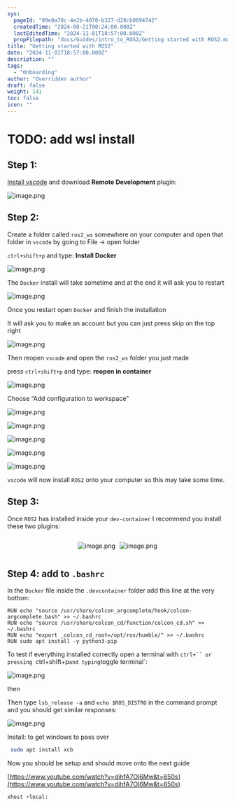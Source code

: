 ```yaml
---
sys:
  pageId: "89e0a78c-4e2b-4070-b327-d28cb0694742"
  createdTime: "2024-08-21T00:24:00.000Z"
  lastEditedTime: "2024-11-01T18:57:00.000Z"
  propFilepath: "docs/Guides/intro_to_ROS2/Getting started with ROS2.md"
title: "Getting started with ROS2"
date: "2024-11-01T18:57:00.000Z"
description: ""
tags:
  - "Onboarding"
author: "Overridden author"
draft: false
weight: 141
toc: false
icon: ""
---
```


# TODO: add wsl install

## Step 1:

[Install vscode](https://code.visualstudio.com/download) and download **Remote Development** plugin:

![image.png](https://prod-files-secure.s3.us-west-2.amazonaws.com/d518164a-d88e-44d1-a4ee-3adb3bd8bce0/efb52993-1881-4a40-b95e-6f020334f022/image.png?X-Amz-Algorithm=AWS4-HMAC-SHA256&X-Amz-Content-Sha256=UNSIGNED-PAYLOAD&X-Amz-Credential=ASIAZI2LB466YE3AHRUH%2F20250503%2Fus-west-2%2Fs3%2Faws4_request&X-Amz-Date=20250503T032857Z&X-Amz-Expires=3600&X-Amz-Security-Token=IQoJb3JpZ2luX2VjEEsaCXVzLXdlc3QtMiJHMEUCIQDfLU8agXKVtT39gRyXtFLrV9tXEvuqJmLi0oLyc%2FOD%2BgIgQhGHdiVeS7Lm58kzj2rHTz%2FUeb4dTzM8Hhcb3fF4d3UqiAQI5P%2F%2F%2F%2F%2F%2F%2F%2F%2F%2FARAAGgw2Mzc0MjMxODM4MDUiDKl4OlChp%2BGnjkpWUCrcAwdDj%2BiFeoGevNpueoeaoV3O338UJa8zHxx5VXryi6QnO9RZBNJXqlT2CDtqkT7PobtdE2M56X1tCn1jOQWwZAXFHGlInyLpxK93kllq15%2BhZmJwaFQsW2pBo8KdBMdGqEJRwviIfztxj0TRNyUGCGXUJnlG6mqTg3vEpY%2BkJZ2MZf3M03Y6CHz3u1J%2FXhwaCLE4d4nqkOgLl75UJmtAsrajE5FctCysEaRxgVC23CAs5ls8A6myQ1BjJFwUK5H0bv0fwPwefM6YSK8mnFYiOWOIab7nMBuG1NvY1BiM81PylG9Y4oMw%2FaTcaM%2BQf4odLM3djToc%2BE6IGJvn%2Bckqlkoj8%2BC6OgaELyuiygkELpLMAr2%2B%2B974I9b6NDy5QwVdeyE0FiTyE%2Fmq%2F7ZvCBANb9B%2FvpnKr7dorJ3kTpRAKlDeiUcH8SrFkGX87%2BILHwn37AlJpagLxmyzhnd51js4yZic%2FVbpbZ9Ctb3nJkpIkqoOa1Sqsp0y8%2BcUpkYzJMsQbzHlvD4aOnHLzjeBvoWrfmk%2FlDlP15HCTo7pZxhV3iWjgu%2BZUnFvjnJUNJHEtMd71oD19%2Ftqmg9oPULKjgE%2BV4VrBexsmK50fAZ%2FWCWIirkARqPQYfYPBz5yI8qdMP6G1sAGOqUB%2FNEoFENYfH1YiPvnpn3wvBQnD4Q2XVHqVGO76CyOSy%2BS76hS9zBAp5RSwy2upwWxh8mEhNizjpynSg3juCH2JGqEYQ0MmKOWg3%2FT46yJgJ%2BzIvoitzkYI0CJpnpYyFnvxyxhmP5MIZfKhO9fKvM4Y%2BthEaDXH3CLSU%2B2QyZ0JAIaWTMl1GYXP%2BA0Bza5GpoWDryEKnqtDxt2gHgHrtPpOt%2Bos6Ob&X-Amz-Signature=2a4c64faf17e4bab7920435c2b3e89941cddbf5c7bf7e72e70b2a249097cff68&X-Amz-SignedHeaders=host&x-id=GetObject)

## Step 2:

Create a folder called `ros2_ws` somewhere on your computer and open that folder in `vscode` by going to File → open folder 

`ctrl+shift+p` and type: **Install Docker**

![image.png](https://prod-files-secure.s3.us-west-2.amazonaws.com/d518164a-d88e-44d1-a4ee-3adb3bd8bce0/2269dc0e-1cd5-47ff-bceb-c04ad9b2eab0/image.png?X-Amz-Algorithm=AWS4-HMAC-SHA256&X-Amz-Content-Sha256=UNSIGNED-PAYLOAD&X-Amz-Credential=ASIAZI2LB466YE3AHRUH%2F20250503%2Fus-west-2%2Fs3%2Faws4_request&X-Amz-Date=20250503T032857Z&X-Amz-Expires=3600&X-Amz-Security-Token=IQoJb3JpZ2luX2VjEEsaCXVzLXdlc3QtMiJHMEUCIQDfLU8agXKVtT39gRyXtFLrV9tXEvuqJmLi0oLyc%2FOD%2BgIgQhGHdiVeS7Lm58kzj2rHTz%2FUeb4dTzM8Hhcb3fF4d3UqiAQI5P%2F%2F%2F%2F%2F%2F%2F%2F%2F%2FARAAGgw2Mzc0MjMxODM4MDUiDKl4OlChp%2BGnjkpWUCrcAwdDj%2BiFeoGevNpueoeaoV3O338UJa8zHxx5VXryi6QnO9RZBNJXqlT2CDtqkT7PobtdE2M56X1tCn1jOQWwZAXFHGlInyLpxK93kllq15%2BhZmJwaFQsW2pBo8KdBMdGqEJRwviIfztxj0TRNyUGCGXUJnlG6mqTg3vEpY%2BkJZ2MZf3M03Y6CHz3u1J%2FXhwaCLE4d4nqkOgLl75UJmtAsrajE5FctCysEaRxgVC23CAs5ls8A6myQ1BjJFwUK5H0bv0fwPwefM6YSK8mnFYiOWOIab7nMBuG1NvY1BiM81PylG9Y4oMw%2FaTcaM%2BQf4odLM3djToc%2BE6IGJvn%2Bckqlkoj8%2BC6OgaELyuiygkELpLMAr2%2B%2B974I9b6NDy5QwVdeyE0FiTyE%2Fmq%2F7ZvCBANb9B%2FvpnKr7dorJ3kTpRAKlDeiUcH8SrFkGX87%2BILHwn37AlJpagLxmyzhnd51js4yZic%2FVbpbZ9Ctb3nJkpIkqoOa1Sqsp0y8%2BcUpkYzJMsQbzHlvD4aOnHLzjeBvoWrfmk%2FlDlP15HCTo7pZxhV3iWjgu%2BZUnFvjnJUNJHEtMd71oD19%2Ftqmg9oPULKjgE%2BV4VrBexsmK50fAZ%2FWCWIirkARqPQYfYPBz5yI8qdMP6G1sAGOqUB%2FNEoFENYfH1YiPvnpn3wvBQnD4Q2XVHqVGO76CyOSy%2BS76hS9zBAp5RSwy2upwWxh8mEhNizjpynSg3juCH2JGqEYQ0MmKOWg3%2FT46yJgJ%2BzIvoitzkYI0CJpnpYyFnvxyxhmP5MIZfKhO9fKvM4Y%2BthEaDXH3CLSU%2B2QyZ0JAIaWTMl1GYXP%2BA0Bza5GpoWDryEKnqtDxt2gHgHrtPpOt%2Bos6Ob&X-Amz-Signature=5c5210062265c657ffcea4857ea33709fc3398737bbe1492d5f70447f8ad110f&X-Amz-SignedHeaders=host&x-id=GetObject)

The `Docker` install will take sometime and at the end it will ask you to restart

![image.png](https://prod-files-secure.s3.us-west-2.amazonaws.com/d518164a-d88e-44d1-a4ee-3adb3bd8bce0/ed233f78-be33-4b1f-b89c-9c346c0e961e/image.png?X-Amz-Algorithm=AWS4-HMAC-SHA256&X-Amz-Content-Sha256=UNSIGNED-PAYLOAD&X-Amz-Credential=ASIAZI2LB466YE3AHRUH%2F20250503%2Fus-west-2%2Fs3%2Faws4_request&X-Amz-Date=20250503T032857Z&X-Amz-Expires=3600&X-Amz-Security-Token=IQoJb3JpZ2luX2VjEEsaCXVzLXdlc3QtMiJHMEUCIQDfLU8agXKVtT39gRyXtFLrV9tXEvuqJmLi0oLyc%2FOD%2BgIgQhGHdiVeS7Lm58kzj2rHTz%2FUeb4dTzM8Hhcb3fF4d3UqiAQI5P%2F%2F%2F%2F%2F%2F%2F%2F%2F%2FARAAGgw2Mzc0MjMxODM4MDUiDKl4OlChp%2BGnjkpWUCrcAwdDj%2BiFeoGevNpueoeaoV3O338UJa8zHxx5VXryi6QnO9RZBNJXqlT2CDtqkT7PobtdE2M56X1tCn1jOQWwZAXFHGlInyLpxK93kllq15%2BhZmJwaFQsW2pBo8KdBMdGqEJRwviIfztxj0TRNyUGCGXUJnlG6mqTg3vEpY%2BkJZ2MZf3M03Y6CHz3u1J%2FXhwaCLE4d4nqkOgLl75UJmtAsrajE5FctCysEaRxgVC23CAs5ls8A6myQ1BjJFwUK5H0bv0fwPwefM6YSK8mnFYiOWOIab7nMBuG1NvY1BiM81PylG9Y4oMw%2FaTcaM%2BQf4odLM3djToc%2BE6IGJvn%2Bckqlkoj8%2BC6OgaELyuiygkELpLMAr2%2B%2B974I9b6NDy5QwVdeyE0FiTyE%2Fmq%2F7ZvCBANb9B%2FvpnKr7dorJ3kTpRAKlDeiUcH8SrFkGX87%2BILHwn37AlJpagLxmyzhnd51js4yZic%2FVbpbZ9Ctb3nJkpIkqoOa1Sqsp0y8%2BcUpkYzJMsQbzHlvD4aOnHLzjeBvoWrfmk%2FlDlP15HCTo7pZxhV3iWjgu%2BZUnFvjnJUNJHEtMd71oD19%2Ftqmg9oPULKjgE%2BV4VrBexsmK50fAZ%2FWCWIirkARqPQYfYPBz5yI8qdMP6G1sAGOqUB%2FNEoFENYfH1YiPvnpn3wvBQnD4Q2XVHqVGO76CyOSy%2BS76hS9zBAp5RSwy2upwWxh8mEhNizjpynSg3juCH2JGqEYQ0MmKOWg3%2FT46yJgJ%2BzIvoitzkYI0CJpnpYyFnvxyxhmP5MIZfKhO9fKvM4Y%2BthEaDXH3CLSU%2B2QyZ0JAIaWTMl1GYXP%2BA0Bza5GpoWDryEKnqtDxt2gHgHrtPpOt%2Bos6Ob&X-Amz-Signature=6973f0001d2a9069142c7157f886aad385684e4cf3ec0aff7d3fa56b0bf6e34d&X-Amz-SignedHeaders=host&x-id=GetObject)

Once you restart open `Docker` and finish the installation

It will ask you to make an account but you can just press skip on the top right

![image.png](https://prod-files-secure.s3.us-west-2.amazonaws.com/d518164a-d88e-44d1-a4ee-3adb3bd8bce0/21010ad9-1659-4fd9-9f59-9932a09b2a3d/image.png?X-Amz-Algorithm=AWS4-HMAC-SHA256&X-Amz-Content-Sha256=UNSIGNED-PAYLOAD&X-Amz-Credential=ASIAZI2LB466YE3AHRUH%2F20250503%2Fus-west-2%2Fs3%2Faws4_request&X-Amz-Date=20250503T032857Z&X-Amz-Expires=3600&X-Amz-Security-Token=IQoJb3JpZ2luX2VjEEsaCXVzLXdlc3QtMiJHMEUCIQDfLU8agXKVtT39gRyXtFLrV9tXEvuqJmLi0oLyc%2FOD%2BgIgQhGHdiVeS7Lm58kzj2rHTz%2FUeb4dTzM8Hhcb3fF4d3UqiAQI5P%2F%2F%2F%2F%2F%2F%2F%2F%2F%2FARAAGgw2Mzc0MjMxODM4MDUiDKl4OlChp%2BGnjkpWUCrcAwdDj%2BiFeoGevNpueoeaoV3O338UJa8zHxx5VXryi6QnO9RZBNJXqlT2CDtqkT7PobtdE2M56X1tCn1jOQWwZAXFHGlInyLpxK93kllq15%2BhZmJwaFQsW2pBo8KdBMdGqEJRwviIfztxj0TRNyUGCGXUJnlG6mqTg3vEpY%2BkJZ2MZf3M03Y6CHz3u1J%2FXhwaCLE4d4nqkOgLl75UJmtAsrajE5FctCysEaRxgVC23CAs5ls8A6myQ1BjJFwUK5H0bv0fwPwefM6YSK8mnFYiOWOIab7nMBuG1NvY1BiM81PylG9Y4oMw%2FaTcaM%2BQf4odLM3djToc%2BE6IGJvn%2Bckqlkoj8%2BC6OgaELyuiygkELpLMAr2%2B%2B974I9b6NDy5QwVdeyE0FiTyE%2Fmq%2F7ZvCBANb9B%2FvpnKr7dorJ3kTpRAKlDeiUcH8SrFkGX87%2BILHwn37AlJpagLxmyzhnd51js4yZic%2FVbpbZ9Ctb3nJkpIkqoOa1Sqsp0y8%2BcUpkYzJMsQbzHlvD4aOnHLzjeBvoWrfmk%2FlDlP15HCTo7pZxhV3iWjgu%2BZUnFvjnJUNJHEtMd71oD19%2Ftqmg9oPULKjgE%2BV4VrBexsmK50fAZ%2FWCWIirkARqPQYfYPBz5yI8qdMP6G1sAGOqUB%2FNEoFENYfH1YiPvnpn3wvBQnD4Q2XVHqVGO76CyOSy%2BS76hS9zBAp5RSwy2upwWxh8mEhNizjpynSg3juCH2JGqEYQ0MmKOWg3%2FT46yJgJ%2BzIvoitzkYI0CJpnpYyFnvxyxhmP5MIZfKhO9fKvM4Y%2BthEaDXH3CLSU%2B2QyZ0JAIaWTMl1GYXP%2BA0Bza5GpoWDryEKnqtDxt2gHgHrtPpOt%2Bos6Ob&X-Amz-Signature=d9c7fb91925fe445bbedcc21337073d64cec395abdf16014a2ab1ceb4e7669cb&X-Amz-SignedHeaders=host&x-id=GetObject)

Then reopen `vscode` and open the `ros2_ws` folder you just made

press `ctrl+shift+p` and type: **reopen in container**

![image.png](https://prod-files-secure.s3.us-west-2.amazonaws.com/d518164a-d88e-44d1-a4ee-3adb3bd8bce0/4e93b8c2-41ad-488c-8095-c74205196118/image.png?X-Amz-Algorithm=AWS4-HMAC-SHA256&X-Amz-Content-Sha256=UNSIGNED-PAYLOAD&X-Amz-Credential=ASIAZI2LB466YE3AHRUH%2F20250503%2Fus-west-2%2Fs3%2Faws4_request&X-Amz-Date=20250503T032857Z&X-Amz-Expires=3600&X-Amz-Security-Token=IQoJb3JpZ2luX2VjEEsaCXVzLXdlc3QtMiJHMEUCIQDfLU8agXKVtT39gRyXtFLrV9tXEvuqJmLi0oLyc%2FOD%2BgIgQhGHdiVeS7Lm58kzj2rHTz%2FUeb4dTzM8Hhcb3fF4d3UqiAQI5P%2F%2F%2F%2F%2F%2F%2F%2F%2F%2FARAAGgw2Mzc0MjMxODM4MDUiDKl4OlChp%2BGnjkpWUCrcAwdDj%2BiFeoGevNpueoeaoV3O338UJa8zHxx5VXryi6QnO9RZBNJXqlT2CDtqkT7PobtdE2M56X1tCn1jOQWwZAXFHGlInyLpxK93kllq15%2BhZmJwaFQsW2pBo8KdBMdGqEJRwviIfztxj0TRNyUGCGXUJnlG6mqTg3vEpY%2BkJZ2MZf3M03Y6CHz3u1J%2FXhwaCLE4d4nqkOgLl75UJmtAsrajE5FctCysEaRxgVC23CAs5ls8A6myQ1BjJFwUK5H0bv0fwPwefM6YSK8mnFYiOWOIab7nMBuG1NvY1BiM81PylG9Y4oMw%2FaTcaM%2BQf4odLM3djToc%2BE6IGJvn%2Bckqlkoj8%2BC6OgaELyuiygkELpLMAr2%2B%2B974I9b6NDy5QwVdeyE0FiTyE%2Fmq%2F7ZvCBANb9B%2FvpnKr7dorJ3kTpRAKlDeiUcH8SrFkGX87%2BILHwn37AlJpagLxmyzhnd51js4yZic%2FVbpbZ9Ctb3nJkpIkqoOa1Sqsp0y8%2BcUpkYzJMsQbzHlvD4aOnHLzjeBvoWrfmk%2FlDlP15HCTo7pZxhV3iWjgu%2BZUnFvjnJUNJHEtMd71oD19%2Ftqmg9oPULKjgE%2BV4VrBexsmK50fAZ%2FWCWIirkARqPQYfYPBz5yI8qdMP6G1sAGOqUB%2FNEoFENYfH1YiPvnpn3wvBQnD4Q2XVHqVGO76CyOSy%2BS76hS9zBAp5RSwy2upwWxh8mEhNizjpynSg3juCH2JGqEYQ0MmKOWg3%2FT46yJgJ%2BzIvoitzkYI0CJpnpYyFnvxyxhmP5MIZfKhO9fKvM4Y%2BthEaDXH3CLSU%2B2QyZ0JAIaWTMl1GYXP%2BA0Bza5GpoWDryEKnqtDxt2gHgHrtPpOt%2Bos6Ob&X-Amz-Signature=418580f2fc950cbbc50b13a709f34b4120758d077e11c19952b8f1e7dff7117a&X-Amz-SignedHeaders=host&x-id=GetObject)

Choose “Add configuration to workspace”

![image.png](https://prod-files-secure.s3.us-west-2.amazonaws.com/d518164a-d88e-44d1-a4ee-3adb3bd8bce0/9560b282-5060-4989-ba37-97e7b2c22476/image.png?X-Amz-Algorithm=AWS4-HMAC-SHA256&X-Amz-Content-Sha256=UNSIGNED-PAYLOAD&X-Amz-Credential=ASIAZI2LB466YE3AHRUH%2F20250503%2Fus-west-2%2Fs3%2Faws4_request&X-Amz-Date=20250503T032857Z&X-Amz-Expires=3600&X-Amz-Security-Token=IQoJb3JpZ2luX2VjEEsaCXVzLXdlc3QtMiJHMEUCIQDfLU8agXKVtT39gRyXtFLrV9tXEvuqJmLi0oLyc%2FOD%2BgIgQhGHdiVeS7Lm58kzj2rHTz%2FUeb4dTzM8Hhcb3fF4d3UqiAQI5P%2F%2F%2F%2F%2F%2F%2F%2F%2F%2FARAAGgw2Mzc0MjMxODM4MDUiDKl4OlChp%2BGnjkpWUCrcAwdDj%2BiFeoGevNpueoeaoV3O338UJa8zHxx5VXryi6QnO9RZBNJXqlT2CDtqkT7PobtdE2M56X1tCn1jOQWwZAXFHGlInyLpxK93kllq15%2BhZmJwaFQsW2pBo8KdBMdGqEJRwviIfztxj0TRNyUGCGXUJnlG6mqTg3vEpY%2BkJZ2MZf3M03Y6CHz3u1J%2FXhwaCLE4d4nqkOgLl75UJmtAsrajE5FctCysEaRxgVC23CAs5ls8A6myQ1BjJFwUK5H0bv0fwPwefM6YSK8mnFYiOWOIab7nMBuG1NvY1BiM81PylG9Y4oMw%2FaTcaM%2BQf4odLM3djToc%2BE6IGJvn%2Bckqlkoj8%2BC6OgaELyuiygkELpLMAr2%2B%2B974I9b6NDy5QwVdeyE0FiTyE%2Fmq%2F7ZvCBANb9B%2FvpnKr7dorJ3kTpRAKlDeiUcH8SrFkGX87%2BILHwn37AlJpagLxmyzhnd51js4yZic%2FVbpbZ9Ctb3nJkpIkqoOa1Sqsp0y8%2BcUpkYzJMsQbzHlvD4aOnHLzjeBvoWrfmk%2FlDlP15HCTo7pZxhV3iWjgu%2BZUnFvjnJUNJHEtMd71oD19%2Ftqmg9oPULKjgE%2BV4VrBexsmK50fAZ%2FWCWIirkARqPQYfYPBz5yI8qdMP6G1sAGOqUB%2FNEoFENYfH1YiPvnpn3wvBQnD4Q2XVHqVGO76CyOSy%2BS76hS9zBAp5RSwy2upwWxh8mEhNizjpynSg3juCH2JGqEYQ0MmKOWg3%2FT46yJgJ%2BzIvoitzkYI0CJpnpYyFnvxyxhmP5MIZfKhO9fKvM4Y%2BthEaDXH3CLSU%2B2QyZ0JAIaWTMl1GYXP%2BA0Bza5GpoWDryEKnqtDxt2gHgHrtPpOt%2Bos6Ob&X-Amz-Signature=411327d54b1a68133894a3767bec5bef37324ffa3585fcf436919a37a6d861d3&X-Amz-SignedHeaders=host&x-id=GetObject)

![image.png](https://prod-files-secure.s3.us-west-2.amazonaws.com/d518164a-d88e-44d1-a4ee-3adb3bd8bce0/2ee63f81-886b-48e8-a553-dc6e5eac99e4/image.png?X-Amz-Algorithm=AWS4-HMAC-SHA256&X-Amz-Content-Sha256=UNSIGNED-PAYLOAD&X-Amz-Credential=ASIAZI2LB466YE3AHRUH%2F20250503%2Fus-west-2%2Fs3%2Faws4_request&X-Amz-Date=20250503T032857Z&X-Amz-Expires=3600&X-Amz-Security-Token=IQoJb3JpZ2luX2VjEEsaCXVzLXdlc3QtMiJHMEUCIQDfLU8agXKVtT39gRyXtFLrV9tXEvuqJmLi0oLyc%2FOD%2BgIgQhGHdiVeS7Lm58kzj2rHTz%2FUeb4dTzM8Hhcb3fF4d3UqiAQI5P%2F%2F%2F%2F%2F%2F%2F%2F%2F%2FARAAGgw2Mzc0MjMxODM4MDUiDKl4OlChp%2BGnjkpWUCrcAwdDj%2BiFeoGevNpueoeaoV3O338UJa8zHxx5VXryi6QnO9RZBNJXqlT2CDtqkT7PobtdE2M56X1tCn1jOQWwZAXFHGlInyLpxK93kllq15%2BhZmJwaFQsW2pBo8KdBMdGqEJRwviIfztxj0TRNyUGCGXUJnlG6mqTg3vEpY%2BkJZ2MZf3M03Y6CHz3u1J%2FXhwaCLE4d4nqkOgLl75UJmtAsrajE5FctCysEaRxgVC23CAs5ls8A6myQ1BjJFwUK5H0bv0fwPwefM6YSK8mnFYiOWOIab7nMBuG1NvY1BiM81PylG9Y4oMw%2FaTcaM%2BQf4odLM3djToc%2BE6IGJvn%2Bckqlkoj8%2BC6OgaELyuiygkELpLMAr2%2B%2B974I9b6NDy5QwVdeyE0FiTyE%2Fmq%2F7ZvCBANb9B%2FvpnKr7dorJ3kTpRAKlDeiUcH8SrFkGX87%2BILHwn37AlJpagLxmyzhnd51js4yZic%2FVbpbZ9Ctb3nJkpIkqoOa1Sqsp0y8%2BcUpkYzJMsQbzHlvD4aOnHLzjeBvoWrfmk%2FlDlP15HCTo7pZxhV3iWjgu%2BZUnFvjnJUNJHEtMd71oD19%2Ftqmg9oPULKjgE%2BV4VrBexsmK50fAZ%2FWCWIirkARqPQYfYPBz5yI8qdMP6G1sAGOqUB%2FNEoFENYfH1YiPvnpn3wvBQnD4Q2XVHqVGO76CyOSy%2BS76hS9zBAp5RSwy2upwWxh8mEhNizjpynSg3juCH2JGqEYQ0MmKOWg3%2FT46yJgJ%2BzIvoitzkYI0CJpnpYyFnvxyxhmP5MIZfKhO9fKvM4Y%2BthEaDXH3CLSU%2B2QyZ0JAIaWTMl1GYXP%2BA0Bza5GpoWDryEKnqtDxt2gHgHrtPpOt%2Bos6Ob&X-Amz-Signature=25d732caececc234d80ea3aa2ea119c6d59878deb7020c0e66c0d00014820eea&X-Amz-SignedHeaders=host&x-id=GetObject)

![image.png](https://prod-files-secure.s3.us-west-2.amazonaws.com/d518164a-d88e-44d1-a4ee-3adb3bd8bce0/ae1580b2-b048-407e-aed9-b584224a7a04/image.png?X-Amz-Algorithm=AWS4-HMAC-SHA256&X-Amz-Content-Sha256=UNSIGNED-PAYLOAD&X-Amz-Credential=ASIAZI2LB466YE3AHRUH%2F20250503%2Fus-west-2%2Fs3%2Faws4_request&X-Amz-Date=20250503T032857Z&X-Amz-Expires=3600&X-Amz-Security-Token=IQoJb3JpZ2luX2VjEEsaCXVzLXdlc3QtMiJHMEUCIQDfLU8agXKVtT39gRyXtFLrV9tXEvuqJmLi0oLyc%2FOD%2BgIgQhGHdiVeS7Lm58kzj2rHTz%2FUeb4dTzM8Hhcb3fF4d3UqiAQI5P%2F%2F%2F%2F%2F%2F%2F%2F%2F%2FARAAGgw2Mzc0MjMxODM4MDUiDKl4OlChp%2BGnjkpWUCrcAwdDj%2BiFeoGevNpueoeaoV3O338UJa8zHxx5VXryi6QnO9RZBNJXqlT2CDtqkT7PobtdE2M56X1tCn1jOQWwZAXFHGlInyLpxK93kllq15%2BhZmJwaFQsW2pBo8KdBMdGqEJRwviIfztxj0TRNyUGCGXUJnlG6mqTg3vEpY%2BkJZ2MZf3M03Y6CHz3u1J%2FXhwaCLE4d4nqkOgLl75UJmtAsrajE5FctCysEaRxgVC23CAs5ls8A6myQ1BjJFwUK5H0bv0fwPwefM6YSK8mnFYiOWOIab7nMBuG1NvY1BiM81PylG9Y4oMw%2FaTcaM%2BQf4odLM3djToc%2BE6IGJvn%2Bckqlkoj8%2BC6OgaELyuiygkELpLMAr2%2B%2B974I9b6NDy5QwVdeyE0FiTyE%2Fmq%2F7ZvCBANb9B%2FvpnKr7dorJ3kTpRAKlDeiUcH8SrFkGX87%2BILHwn37AlJpagLxmyzhnd51js4yZic%2FVbpbZ9Ctb3nJkpIkqoOa1Sqsp0y8%2BcUpkYzJMsQbzHlvD4aOnHLzjeBvoWrfmk%2FlDlP15HCTo7pZxhV3iWjgu%2BZUnFvjnJUNJHEtMd71oD19%2Ftqmg9oPULKjgE%2BV4VrBexsmK50fAZ%2FWCWIirkARqPQYfYPBz5yI8qdMP6G1sAGOqUB%2FNEoFENYfH1YiPvnpn3wvBQnD4Q2XVHqVGO76CyOSy%2BS76hS9zBAp5RSwy2upwWxh8mEhNizjpynSg3juCH2JGqEYQ0MmKOWg3%2FT46yJgJ%2BzIvoitzkYI0CJpnpYyFnvxyxhmP5MIZfKhO9fKvM4Y%2BthEaDXH3CLSU%2B2QyZ0JAIaWTMl1GYXP%2BA0Bza5GpoWDryEKnqtDxt2gHgHrtPpOt%2Bos6Ob&X-Amz-Signature=6aae27d60bcfae092c415b6c8a79eeacf3d676ad2f777b2bb345f535cf678fff&X-Amz-SignedHeaders=host&x-id=GetObject)

![image.png](https://prod-files-secure.s3.us-west-2.amazonaws.com/d518164a-d88e-44d1-a4ee-3adb3bd8bce0/53255b28-f75e-430f-b9e3-c0ac8577e42b/image.png?X-Amz-Algorithm=AWS4-HMAC-SHA256&X-Amz-Content-Sha256=UNSIGNED-PAYLOAD&X-Amz-Credential=ASIAZI2LB466YE3AHRUH%2F20250503%2Fus-west-2%2Fs3%2Faws4_request&X-Amz-Date=20250503T032857Z&X-Amz-Expires=3600&X-Amz-Security-Token=IQoJb3JpZ2luX2VjEEsaCXVzLXdlc3QtMiJHMEUCIQDfLU8agXKVtT39gRyXtFLrV9tXEvuqJmLi0oLyc%2FOD%2BgIgQhGHdiVeS7Lm58kzj2rHTz%2FUeb4dTzM8Hhcb3fF4d3UqiAQI5P%2F%2F%2F%2F%2F%2F%2F%2F%2F%2FARAAGgw2Mzc0MjMxODM4MDUiDKl4OlChp%2BGnjkpWUCrcAwdDj%2BiFeoGevNpueoeaoV3O338UJa8zHxx5VXryi6QnO9RZBNJXqlT2CDtqkT7PobtdE2M56X1tCn1jOQWwZAXFHGlInyLpxK93kllq15%2BhZmJwaFQsW2pBo8KdBMdGqEJRwviIfztxj0TRNyUGCGXUJnlG6mqTg3vEpY%2BkJZ2MZf3M03Y6CHz3u1J%2FXhwaCLE4d4nqkOgLl75UJmtAsrajE5FctCysEaRxgVC23CAs5ls8A6myQ1BjJFwUK5H0bv0fwPwefM6YSK8mnFYiOWOIab7nMBuG1NvY1BiM81PylG9Y4oMw%2FaTcaM%2BQf4odLM3djToc%2BE6IGJvn%2Bckqlkoj8%2BC6OgaELyuiygkELpLMAr2%2B%2B974I9b6NDy5QwVdeyE0FiTyE%2Fmq%2F7ZvCBANb9B%2FvpnKr7dorJ3kTpRAKlDeiUcH8SrFkGX87%2BILHwn37AlJpagLxmyzhnd51js4yZic%2FVbpbZ9Ctb3nJkpIkqoOa1Sqsp0y8%2BcUpkYzJMsQbzHlvD4aOnHLzjeBvoWrfmk%2FlDlP15HCTo7pZxhV3iWjgu%2BZUnFvjnJUNJHEtMd71oD19%2Ftqmg9oPULKjgE%2BV4VrBexsmK50fAZ%2FWCWIirkARqPQYfYPBz5yI8qdMP6G1sAGOqUB%2FNEoFENYfH1YiPvnpn3wvBQnD4Q2XVHqVGO76CyOSy%2BS76hS9zBAp5RSwy2upwWxh8mEhNizjpynSg3juCH2JGqEYQ0MmKOWg3%2FT46yJgJ%2BzIvoitzkYI0CJpnpYyFnvxyxhmP5MIZfKhO9fKvM4Y%2BthEaDXH3CLSU%2B2QyZ0JAIaWTMl1GYXP%2BA0Bza5GpoWDryEKnqtDxt2gHgHrtPpOt%2Bos6Ob&X-Amz-Signature=4f720089d9e7c2929843d948bdf91a7b8b37e99ca0e405548658f15e435ae69c&X-Amz-SignedHeaders=host&x-id=GetObject)

![image.png](https://prod-files-secure.s3.us-west-2.amazonaws.com/d518164a-d88e-44d1-a4ee-3adb3bd8bce0/7c562767-5af9-4ffb-97d1-327bcdf4ee00/image.png?X-Amz-Algorithm=AWS4-HMAC-SHA256&X-Amz-Content-Sha256=UNSIGNED-PAYLOAD&X-Amz-Credential=ASIAZI2LB466YE3AHRUH%2F20250503%2Fus-west-2%2Fs3%2Faws4_request&X-Amz-Date=20250503T032857Z&X-Amz-Expires=3600&X-Amz-Security-Token=IQoJb3JpZ2luX2VjEEsaCXVzLXdlc3QtMiJHMEUCIQDfLU8agXKVtT39gRyXtFLrV9tXEvuqJmLi0oLyc%2FOD%2BgIgQhGHdiVeS7Lm58kzj2rHTz%2FUeb4dTzM8Hhcb3fF4d3UqiAQI5P%2F%2F%2F%2F%2F%2F%2F%2F%2F%2FARAAGgw2Mzc0MjMxODM4MDUiDKl4OlChp%2BGnjkpWUCrcAwdDj%2BiFeoGevNpueoeaoV3O338UJa8zHxx5VXryi6QnO9RZBNJXqlT2CDtqkT7PobtdE2M56X1tCn1jOQWwZAXFHGlInyLpxK93kllq15%2BhZmJwaFQsW2pBo8KdBMdGqEJRwviIfztxj0TRNyUGCGXUJnlG6mqTg3vEpY%2BkJZ2MZf3M03Y6CHz3u1J%2FXhwaCLE4d4nqkOgLl75UJmtAsrajE5FctCysEaRxgVC23CAs5ls8A6myQ1BjJFwUK5H0bv0fwPwefM6YSK8mnFYiOWOIab7nMBuG1NvY1BiM81PylG9Y4oMw%2FaTcaM%2BQf4odLM3djToc%2BE6IGJvn%2Bckqlkoj8%2BC6OgaELyuiygkELpLMAr2%2B%2B974I9b6NDy5QwVdeyE0FiTyE%2Fmq%2F7ZvCBANb9B%2FvpnKr7dorJ3kTpRAKlDeiUcH8SrFkGX87%2BILHwn37AlJpagLxmyzhnd51js4yZic%2FVbpbZ9Ctb3nJkpIkqoOa1Sqsp0y8%2BcUpkYzJMsQbzHlvD4aOnHLzjeBvoWrfmk%2FlDlP15HCTo7pZxhV3iWjgu%2BZUnFvjnJUNJHEtMd71oD19%2Ftqmg9oPULKjgE%2BV4VrBexsmK50fAZ%2FWCWIirkARqPQYfYPBz5yI8qdMP6G1sAGOqUB%2FNEoFENYfH1YiPvnpn3wvBQnD4Q2XVHqVGO76CyOSy%2BS76hS9zBAp5RSwy2upwWxh8mEhNizjpynSg3juCH2JGqEYQ0MmKOWg3%2FT46yJgJ%2BzIvoitzkYI0CJpnpYyFnvxyxhmP5MIZfKhO9fKvM4Y%2BthEaDXH3CLSU%2B2QyZ0JAIaWTMl1GYXP%2BA0Bza5GpoWDryEKnqtDxt2gHgHrtPpOt%2Bos6Ob&X-Amz-Signature=7fd2adc60ef4ff25884da2126bdd5bb47586b595acb680fd71723e9d1dd27e24&X-Amz-SignedHeaders=host&x-id=GetObject)

`vscode` will now install `ROS2` onto your computer so this may take some time.

## Step 3:

Once `ROS2` has installed inside your `dev-container` I recommend you install these two plugins:

<div style="display: flex;flex-direction: row; column-gap:10px; max-width: 630px;justify-content: center;">
<div>

![image.png](https://prod-files-secure.s3.us-west-2.amazonaws.com/d518164a-d88e-44d1-a4ee-3adb3bd8bce0/3fc3d550-5a54-4ba1-ba6b-faa01cdb7369/image.png?X-Amz-Algorithm=AWS4-HMAC-SHA256&X-Amz-Content-Sha256=UNSIGNED-PAYLOAD&X-Amz-Credential=ASIAZI2LB4666GZP6CMC%2F20250503%2Fus-west-2%2Fs3%2Faws4_request&X-Amz-Date=20250503T032858Z&X-Amz-Expires=3600&X-Amz-Security-Token=IQoJb3JpZ2luX2VjEEsaCXVzLXdlc3QtMiJHMEUCIQDsRh0rT1fT0qiqEepFpLwzLVi2pnarZMGoxCk6iyvAXAIgDWdBMdO9pl4k978JZwV7NIs%2BItZijgSkDSrpI6%2BzXcIqiAQI5P%2F%2F%2F%2F%2F%2F%2F%2F%2F%2FARAAGgw2Mzc0MjMxODM4MDUiDIO2AsrHjmDFlh%2B0VSrcA51b9s5WbVvONFbFu44qHWGOwgHEnCWgH2Ew5L5ykOv5REP%2B5DENGGp2Q7XA3qGOTyI48cT0Kdgwk4zvs9BsmX8OimQKGnpieKK9B2Ihmlj8GJ%2BgHsicuWHgkvm6PS5NfRMi2a10%2FrM6CyO8t%2Fu1GUqQ%2FftIgvZfsO9Hree6V2HortyHnwAMgxlQlpwGgNN7vVCdTc8j8aqYaWLHxCDqzTge90OQUGtMMzN61FM6wfk3%2FEXnBS%2FcXDxmbzG94FYmBhjo2tKv75P6qRMG3lxU95cpmVDEGOWP7J7x%2FM2y7JAneCF63G8V20yNqn9Tgjg%2BFpc%2Bc3ciFh0ov%2FG2X%2F20rMNzilIPOZs3Sb5SBYwRdR7VZK3aMBYgH0VpRgIoSvNsqkE3qFaLojl5BI3E7bt7EEEvGZtlx50m8iSN%2F%2F%2Fj4l6SkBSqAfB4X3bLt3CDop%2BL3sjdGP98YzHrjJJSjZRczV3srNHE5ybOnKced0eSvSLaamzu%2F31%2FrrChddZ7Gi405zMh4onkxfibMUIJuHVMfWPtHTBW3wBS%2FjF5DPNj6F9%2BOxsP%2FxdEfSJlS2evcpQbcZyrlWbYjGJloRQiT45xasR80nBFUFIXL2BNqRdIeas21e9HvH4SYwmuPrkdMNiG1sAGOqUBPhnUTb26uVq0fruXyBtoh4%2F03bbG7xD%2FNo8KcqkNyM2Mz%2B9gSSeZ5OaXnPwYQyjZZOAZr5%2BRns41VXrv%2FUgWn9zhNbiWSIopzQuBBa8Bxys0fCkfI%2FEw9PUo2VC1i3UlyrVsHWd%2F7mjBRuCCspJNWuky7wIpPdf9ROU6hCl%2BwMCcihcL%2Bgd%2Bljfd3MMvVQtaGCnj9RIQcwH5386Ua3K9IhRxSpui&X-Amz-Signature=8053c18145454ba0f131daa9911a57a9c63cd03d22580a81343593476d511776&X-Amz-SignedHeaders=host&x-id=GetObject)

</div>
<div>

![image.png](https://prod-files-secure.s3.us-west-2.amazonaws.com/d518164a-d88e-44d1-a4ee-3adb3bd8bce0/d994cc66-13c2-4093-a5a3-f84cf4601a82/image.png?X-Amz-Algorithm=AWS4-HMAC-SHA256&X-Amz-Content-Sha256=UNSIGNED-PAYLOAD&X-Amz-Credential=ASIAZI2LB466YB7KD7P4%2F20250503%2Fus-west-2%2Fs3%2Faws4_request&X-Amz-Date=20250503T032858Z&X-Amz-Expires=3600&X-Amz-Security-Token=IQoJb3JpZ2luX2VjEEsaCXVzLXdlc3QtMiJHMEUCIBVK6NL4aqoebn0eAHLy%2BKZ6oIGWdOBsTOPMR8UqsJQyAiEA%2BR55y60WFhQ3vCbTSH42NV3QWEwm5FwLPNb9c3%2BGNjUqiAQI5P%2F%2F%2F%2F%2F%2F%2F%2F%2F%2FARAAGgw2Mzc0MjMxODM4MDUiDLOaea80uKlNJqsEbircA2OyfWosG0Cb2soWzvvYHGsDoc9w%2BpSwYtormh7dkUBT1rFQCN%2BCFL5lRjht2hKXEWS%2FWXMn4Q%2B0LeZEVBDJBwmoE%2FxZLGHzSC2uwsnj25DNG2usscAlmVb2dKzCGd9IaJcy%2BTXswXceONREE55FEzVjwvBEN1gryh1i1wjM%2Fi6aEsTJfdPbQaI5OTJ%2FqvwX43K0ZkJm8n8m5M%2BHtYMkSViFYKfB5P5dsXes6Gooh3EDtenmIv7pK6S2Vr%2BaSssYX5mhqeWMrZViOMIWQQV8dqkM8urGjjo9pfe870OWlJg62Am64rxLEK%2FbLBvR000LpGpEDTtP%2FaPW4keex7eX%2FqiKfuIIuH6z1xmDNJnt9eoj2wIiuzkvD0CoQ%2BeGXOFRagTP%2FjnWQC70hGx3OBOYNBXDZro%2FHryfXtkYVo7OcegPyZdWAAD8ArstkE53%2B88wMrsDJ1ZVyM6cjOCnns%2B5qM7j9%2FRFYTP4grA7sxnCYuSY5%2Fnb%2BC9v0Bot0XYAYtA96x62iiDJCbycJPMiGMoMOsz%2FaQAHuMHKYtJf3p9jNS7ta3YR%2FA6dYFRCyOHkQvWZalp3%2FhB11xEDjy3SDkKIA0aKuZ9M5ipFGtKCeMDuJuu1JiQF90JOESfCyqOcMIaH1sAGOqUByH522DsYMEdZXPpkbe65Eu%2BMl5jykP5JVrHJ5RGLSBuEZV0P0v6iL9d6nDq3slLhHANJtnk1nZCQ0DyLQlbbdfuLIQ%2FOC8XOe5SE%2F2Sh0udOXdGdP0EerkNUm8RqoGtxSW0AFpkmBUuvsJ1LWDIg10gHNiRUbSdZrK9ydNWd2LWOgN9k3pTZaZ5eFUXqKL4EWvUvFuOCzURozP%2FoMEIiTpgk9APe&X-Amz-Signature=7a7e35b86ff0431b04277d48e0d32e0bb9b20f180e29ee6b7ba9df75d0476aea&X-Amz-SignedHeaders=host&x-id=GetObject)

</div>
</div>

## Step 4: add to `.bashrc`

In the `Docker` file inside the `.devcontainer` folder add this line at the very bottom: 

```docker
RUN echo "source /usr/share/colcon_argcomplete/hook/colcon-argcomplete.bash" >> ~/.bashrc
RUN echo "source /usr/share/colcon_cd/function/colcon_cd.sh" >> ~/.bashrc
RUN echo "export _colcon_cd_root=/opt/ros/humble/" >> ~/.bashrc
RUN sudo apt install -y python3-pip 
```

To test if everything installed correctly open a terminal with `ctrl+`` or pressing `ctrl+shift+p` and typing `toggle terminal`:

![image.png](https://prod-files-secure.s3.us-west-2.amazonaws.com/d518164a-d88e-44d1-a4ee-3adb3bd8bce0/6a4943d8-b04e-4c02-9a58-775f3384d1a5/image.png?X-Amz-Algorithm=AWS4-HMAC-SHA256&X-Amz-Content-Sha256=UNSIGNED-PAYLOAD&X-Amz-Credential=ASIAZI2LB466YE3AHRUH%2F20250503%2Fus-west-2%2Fs3%2Faws4_request&X-Amz-Date=20250503T032857Z&X-Amz-Expires=3600&X-Amz-Security-Token=IQoJb3JpZ2luX2VjEEsaCXVzLXdlc3QtMiJHMEUCIQDfLU8agXKVtT39gRyXtFLrV9tXEvuqJmLi0oLyc%2FOD%2BgIgQhGHdiVeS7Lm58kzj2rHTz%2FUeb4dTzM8Hhcb3fF4d3UqiAQI5P%2F%2F%2F%2F%2F%2F%2F%2F%2F%2FARAAGgw2Mzc0MjMxODM4MDUiDKl4OlChp%2BGnjkpWUCrcAwdDj%2BiFeoGevNpueoeaoV3O338UJa8zHxx5VXryi6QnO9RZBNJXqlT2CDtqkT7PobtdE2M56X1tCn1jOQWwZAXFHGlInyLpxK93kllq15%2BhZmJwaFQsW2pBo8KdBMdGqEJRwviIfztxj0TRNyUGCGXUJnlG6mqTg3vEpY%2BkJZ2MZf3M03Y6CHz3u1J%2FXhwaCLE4d4nqkOgLl75UJmtAsrajE5FctCysEaRxgVC23CAs5ls8A6myQ1BjJFwUK5H0bv0fwPwefM6YSK8mnFYiOWOIab7nMBuG1NvY1BiM81PylG9Y4oMw%2FaTcaM%2BQf4odLM3djToc%2BE6IGJvn%2Bckqlkoj8%2BC6OgaELyuiygkELpLMAr2%2B%2B974I9b6NDy5QwVdeyE0FiTyE%2Fmq%2F7ZvCBANb9B%2FvpnKr7dorJ3kTpRAKlDeiUcH8SrFkGX87%2BILHwn37AlJpagLxmyzhnd51js4yZic%2FVbpbZ9Ctb3nJkpIkqoOa1Sqsp0y8%2BcUpkYzJMsQbzHlvD4aOnHLzjeBvoWrfmk%2FlDlP15HCTo7pZxhV3iWjgu%2BZUnFvjnJUNJHEtMd71oD19%2Ftqmg9oPULKjgE%2BV4VrBexsmK50fAZ%2FWCWIirkARqPQYfYPBz5yI8qdMP6G1sAGOqUB%2FNEoFENYfH1YiPvnpn3wvBQnD4Q2XVHqVGO76CyOSy%2BS76hS9zBAp5RSwy2upwWxh8mEhNizjpynSg3juCH2JGqEYQ0MmKOWg3%2FT46yJgJ%2BzIvoitzkYI0CJpnpYyFnvxyxhmP5MIZfKhO9fKvM4Y%2BthEaDXH3CLSU%2B2QyZ0JAIaWTMl1GYXP%2BA0Bza5GpoWDryEKnqtDxt2gHgHrtPpOt%2Bos6Ob&X-Amz-Signature=d83aed947be9c0061ef34c194813e905b977c60b626e7eabb8566e78ccc80a7e&X-Amz-SignedHeaders=host&x-id=GetObject)

then 

Then type `lsb_release -a` and `echo $ROS_DISTRO` in the command prompt and you should get similar responses:

![image.png](https://prod-files-secure.s3.us-west-2.amazonaws.com/d518164a-d88e-44d1-a4ee-3adb3bd8bce0/3e635dec-a805-4e85-8b9e-d000e5b71a4e/image.png?X-Amz-Algorithm=AWS4-HMAC-SHA256&X-Amz-Content-Sha256=UNSIGNED-PAYLOAD&X-Amz-Credential=ASIAZI2LB466YE3AHRUH%2F20250503%2Fus-west-2%2Fs3%2Faws4_request&X-Amz-Date=20250503T032857Z&X-Amz-Expires=3600&X-Amz-Security-Token=IQoJb3JpZ2luX2VjEEsaCXVzLXdlc3QtMiJHMEUCIQDfLU8agXKVtT39gRyXtFLrV9tXEvuqJmLi0oLyc%2FOD%2BgIgQhGHdiVeS7Lm58kzj2rHTz%2FUeb4dTzM8Hhcb3fF4d3UqiAQI5P%2F%2F%2F%2F%2F%2F%2F%2F%2F%2FARAAGgw2Mzc0MjMxODM4MDUiDKl4OlChp%2BGnjkpWUCrcAwdDj%2BiFeoGevNpueoeaoV3O338UJa8zHxx5VXryi6QnO9RZBNJXqlT2CDtqkT7PobtdE2M56X1tCn1jOQWwZAXFHGlInyLpxK93kllq15%2BhZmJwaFQsW2pBo8KdBMdGqEJRwviIfztxj0TRNyUGCGXUJnlG6mqTg3vEpY%2BkJZ2MZf3M03Y6CHz3u1J%2FXhwaCLE4d4nqkOgLl75UJmtAsrajE5FctCysEaRxgVC23CAs5ls8A6myQ1BjJFwUK5H0bv0fwPwefM6YSK8mnFYiOWOIab7nMBuG1NvY1BiM81PylG9Y4oMw%2FaTcaM%2BQf4odLM3djToc%2BE6IGJvn%2Bckqlkoj8%2BC6OgaELyuiygkELpLMAr2%2B%2B974I9b6NDy5QwVdeyE0FiTyE%2Fmq%2F7ZvCBANb9B%2FvpnKr7dorJ3kTpRAKlDeiUcH8SrFkGX87%2BILHwn37AlJpagLxmyzhnd51js4yZic%2FVbpbZ9Ctb3nJkpIkqoOa1Sqsp0y8%2BcUpkYzJMsQbzHlvD4aOnHLzjeBvoWrfmk%2FlDlP15HCTo7pZxhV3iWjgu%2BZUnFvjnJUNJHEtMd71oD19%2Ftqmg9oPULKjgE%2BV4VrBexsmK50fAZ%2FWCWIirkARqPQYfYPBz5yI8qdMP6G1sAGOqUB%2FNEoFENYfH1YiPvnpn3wvBQnD4Q2XVHqVGO76CyOSy%2BS76hS9zBAp5RSwy2upwWxh8mEhNizjpynSg3juCH2JGqEYQ0MmKOWg3%2FT46yJgJ%2BzIvoitzkYI0CJpnpYyFnvxyxhmP5MIZfKhO9fKvM4Y%2BthEaDXH3CLSU%2B2QyZ0JAIaWTMl1GYXP%2BA0Bza5GpoWDryEKnqtDxt2gHgHrtPpOt%2Bos6Ob&X-Amz-Signature=2fbef568debfb8ad4caa754dcaec51b1db855d5d15b3c41a7fb39de796055ced&X-Amz-SignedHeaders=host&x-id=GetObject)

Install:  to get windows to pass over

```bash
 sudo apt install xcb
```

Now you should be setup and should move onto the next guide 

[https://www.youtube.com/watch?v=dihfA7Ol6Mw&t=650s](https://www.youtube.com/watch?v=dihfA7Ol6Mw&t=650s)

```python
xhost +local:
```
